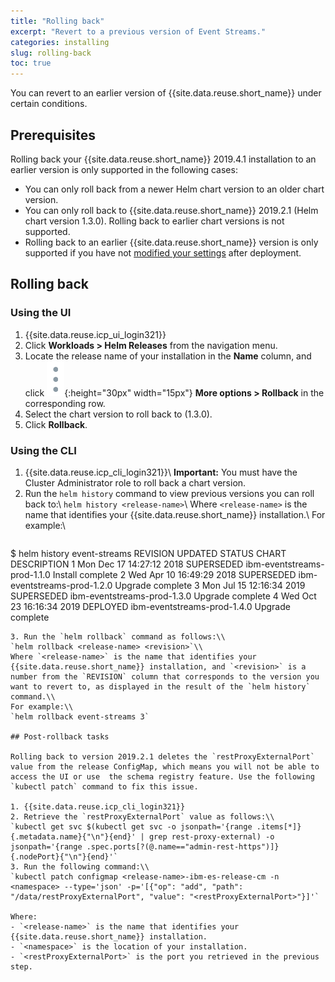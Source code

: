 ```yaml
---
title: "Rolling back"
excerpt: "Revert to a previous version of Event Streams."
categories: installing
slug: rolling-back
toc: true
---
```


You can revert to an earlier version of {{site.data.reuse.short_name}} under certain conditions.

<!--"rollback", or "roll back", or use a phrase such as "revert to an earlier version".-->

## Prerequisites

Rolling back your {{site.data.reuse.short_name}} 2019.4.1 installation to an earlier version is only supported in the following cases:

- You can only roll back from a newer Helm chart version to an older chart version.
- You can only roll back to {{site.data.reuse.short_name}} 2019.2.1 (Helm chart version 1.3.0). Rolling back to earlier chart versions is not supported.
- Rolling back to an earlier {{site.data.reuse.short_name}} version is only supported if you have not [modified your settings](../../administering/modifying-installation/) after deployment.

## Rolling back

### Using the UI

1. {{site.data.reuse.icp_ui_login321}}
3. Click **Workloads > Helm Releases** from the navigation menu.
4. Locate the release name of your installation in the **Name** column, and click ![More options icon](../../images/more_options.png "Three vertical dots for the more options icon at end of each row."){:height="30px" width="15px"} **More options > Rollback** in the corresponding row.
5. Select the chart version to roll back to (1.3.0).
6. Click **Rollback**.

### Using the CLI

1. {{site.data.reuse.icp_cli_login321}}\\
   **Important:** You must have the Cluster Administrator role to roll back a chart version.
2. Run the `helm history` command to view previous versions you can roll back to:\\
   `helm history <release-name>`\\
   Where `<release-name>` is the name that identifies your {{site.data.reuse.short_name}} installation.\\
   For example:\\
   ```
$ helm history event-streams
REVISION        UPDATED                         STATUS          CHART                           DESCRIPTION
1               Mon Dec 17 14:27:12 2018        SUPERSEDED      ibm-eventstreams-prod-1.1.0     Install complete
2               Wed Apr 10 16:49:29 2018        SUPERSEDED      ibm-eventstreams-prod-1.2.0     Upgrade complete
3               Mon Jul 15 12:16:34 2019        SUPERSEDED      ibm-eventstreams-prod-1.3.0     Upgrade complete
4               Wed Oct 23 16:16:34 2019        DEPLOYED        ibm-eventstreams-prod-1.4.0     Upgrade complete
   ```
3. Run the `helm rollback` command as follows:\\
   `helm rollback <release-name> <revision>`\\
   Where `<release-name>` is the name that identifies your {{site.data.reuse.short_name}} installation, and `<revision>` is a number from the `REVISION` column that corresponds to the version you want to revert to, as displayed in the result of the `helm history` command.\\
   For example:\\
   `helm rollback event-streams 3`

## Post-rollback tasks

Rolling back to version 2019.2.1 deletes the `restProxyExternalPort` value from the release ConfigMap, which means you will not be able to access the UI or use  the schema registry feature. Use the following `kubectl patch` command to fix this issue.

1. {{site.data.reuse.icp_cli_login321}}
2. Retrieve the `restProxyExternalPort` value as follows:\\
   `kubectl get svc $(kubectl get svc -o jsonpath='{range .items[*]}{.metadata.name}{"\n"}{end}' | grep rest-proxy-external) -o jsonpath='{range .spec.ports[?(@.name=="admin-rest-https")]}{.nodePort}{"\n"}{end}'`
3. Run the following command:\\
   `kubectl patch configmap <release-name>-ibm-es-release-cm -n <namespace> --type='json' -p='[{"op": "add", "path": "/data/restProxyExternalPort", "value": "<restProxyExternalPort>"}]'`

   Where:
   - `<release-name>` is the name that identifies your {{site.data.reuse.short_name}} installation.
   - `<namespace>` is the location of your installation.
   - `<restProxyExternalPort>` is the port you retrieved in the previous step.

